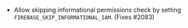 - Allow skipping informational permissions check by setting `FIREBASE_SKIP_INFORMATIONAL_IAM`. (Fixes #2083)
